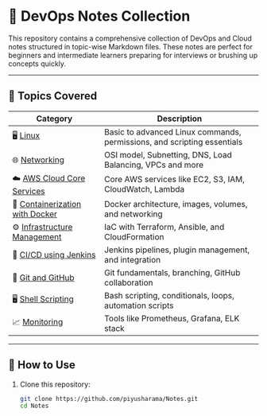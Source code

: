 # 📘 DevOps Notes Collection

This repository contains a comprehensive collection of DevOps and Cloud notes structured in topic-wise Markdown files. These notes are perfect for beginners and intermediate learners preparing for interviews or brushing up concepts quickly.

---

## 📂 Topics Covered

| Category | Description |
|----------|-------------|
| 🖥️ [Linux](Linux.md) | Basic to advanced Linux commands, permissions, and scripting essentials |
| 🌐 [Networking](Networking.md) | OSI model, Subnetting, DNS, Load Balancing, VPCs and more |
| ☁️ [AWS Cloud Core Services](AWS_20Cloud_20Core_20Services.md) | Core AWS services like EC2, S3, IAM, CloudWatch, Lambda |
| 🐳 [Containerization with Docker](Containerization_20with_20Docker.md) | Docker architecture, images, volumes, and networking |
| ⚙️ [Infrastructure Management](Infrastructure_20and_20Configuration_20Management_20using_20Terraform_2C_20Ansible_20and_20Cloudformation.md) | IaC with Terraform, Ansible, and CloudFormation |
| 🧪 [CI/CD using Jenkins](CICD_20using_20Jenkins.md) | Jenkins pipelines, plugin management, and integration |
| 🐙 [Git and GitHub](Git_20and_20Github.md) | Git fundamentals, branching, GitHub collaboration |
| 🖥️ [Shell Scripting](Shell_20Scripting.md) | Bash scripting, conditionals, loops, automation scripts |
| 📈 [Monitoring](Monitering.md) | Tools like Prometheus, Grafana, ELK stack |

---

## 📌 How to Use

1. Clone this repository:
   ```bash
   git clone https://github.com/piyusharama/Notes.git
   cd Notes
